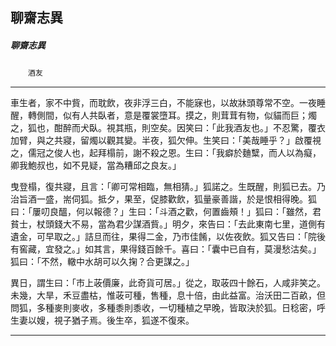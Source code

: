 

## 聊齋志異

##### 聊齋志異
　　`酒友`

* * *

車生者，家不中貲，而耽飲，夜非浮三白，不能寐也，以故牀頭尊常不空。一夜睡醒，轉側間，似有人共臥者，意是覆裳墮耳。摸之，則茸茸有物，似貓而巨；燭之，狐也，酣醉而犬臥。視其瓶，則空矣。因笑曰：「此我酒友也。」不忍驚，覆衣加臂，與之共寢，留燭以觀其變。半夜，狐欠伸。生笑曰：「美哉睡乎？」啟覆視之，儒冠之俊人也，起拜榻前，謝不殺之恩。生曰：「我癖於麯糱，而人以為癡，卿我鮑叔也，如不見疑，當為糟邱之良友。」

曳登榻，復共寢，且言：「卿可常相臨，無相猜。」狐諾之。生既醒，則狐已去。乃治旨酒一盛，耑伺狐。抵夕，果至，促膝歡飲，狐量豪善諧，於是恨相得晚。狐曰：「屢叨良醞，何以報德？」生曰：「斗酒之歡，何置齒頰！」狐曰：「雖然，君貧士，杖頭錢大不易，當為君少謀酒貲。」明夕，來告曰：「去此東南七里，道側有遺金，可早取之。」詰旦而往，果得二金，乃市佳餚，以佐夜飲。狐又告曰：「院後有窖藏，宜發之。」如其言，果得錢百餘千。喜曰：「囊中已自有，莫漫愁沽矣。」狐曰：「不然，轍中水胡可以久掬？合更謀之。」

異日，謂生曰：「市上荍價廉，此奇貨可居。」從之，取荍四十餘石，人咸非笑之。未幾，大旱，禾豆盡枯，惟荍可種，售種，息十倍，由此益富。治沃田二百畝，但問狐，多種麥則麥收，多種黍則黍收，一切種植之早晚，皆取決於狐。日稔密，呼生妻以嫂，視子猶子焉。後生卒，狐遂不復來。

* * *

